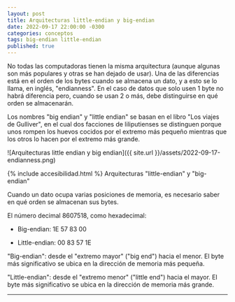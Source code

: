 ```yaml
---
layout: post
title: Arquitecturas little-endian y big-endian
date: 2022-09-17 22:00:00 -0300
categories: conceptos
tags: big-endian little-endian
published: true
---
```


No todas las computadoras tienen la misma arquitectura (aunque algunas son más populares y otras se han dejado de usar). Una de las diferencias está en el orden de los bytes cuando se almacena un dato, y a esto se lo llama, en inglés, "endianness". En el caso de datos que solo usen 1 byte no habrá diferencia pero, cuando se usan 2 o más, debe distinguirse en qué orden se almacenarán.

Los nombres "big endian" y "little endian" se basan en el libro "Los viajes de Gulliver", en el cual dos facciones de liliputienses se distinguen porque unos rompen los huevos cocidos por el extremo más pequeño mientras que los otros lo hacen por el extremo más grande.


![Arquitecturas little endian y big endian]({{ site.url }}/assets/2022-09-17-endianness.png)


{% include accesibilidad.html %}
Arquitecturas "little-endian" y "big-endian"

Cuando un dato ocupa varias posiciones de memoria, es necesario saber en qué orden se almacenan sus bytes.

El número decimal 8607518, como hexadecimal:

- Big-endian: 1E 57 83 00

- Little-endian: 00 83 57 1E

"Big-endian": desde el "extremo mayor" ("big end")  hacia el menor. El byte más significativo se ubica en la dirección de memoria más pequeña.

"Little-endian": desde el "extremo menor" ("little end")  hacia el mayor. El byte más significativo se ubica en la dirección de memoria más grande.

</div></details>





<hr />

